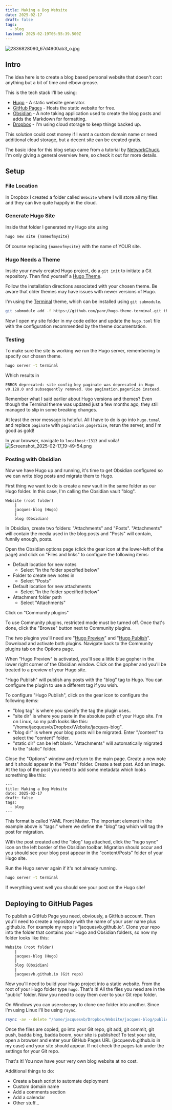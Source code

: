 ```yaml
---
title: Making a Bog Website
date: 2025-02-17
draft: false
tags:
  - blog
lastmod: 2025-02-19T05:55:39.500Z
---
```

![2836828090\_67d4900ab3\_o.jpg](/images/Attachments/2836828090_67d4900ab3_o.jpg)

## Intro

The idea here is to create a blog based personal website that doesn't cost anything but a bit of time and elbow grease.

This is the tech stack I'll be using:

* [Hugo](https://gohugo.io/) - A static website generator.
* [GitHub Pages](https://pages.github.com/) - Hosts the static website for free.
* [Obsidian](https://obsidian.md/) - A note taking application used to create the blog posts and adds the Markdown for formatting.
* [Dropbox](https://dropbox.com) - I'm using cloud storage to keep things backed up.

This solution could cost money if I want a custom domain name or need additional cloud storage,  but a decent site can be created gratis.

The basic idea for this blog setup came from a tutorial by [NetworkChuck](https://youtu.be/dnE7c0ELEH8?si=r46KP3Ydwdom2U1z). I'm only giving a general overview here, so check it out for more details.

## Setup

### File Location

In Dropbox I created a folder called `Website` where I will store all my files and they can live quite happily in the cloud.

### Generate Hugo Site

Inside that folder I generated my Hugo site using

```bash
hugo new site {nameofmysite}
```

Of course replacing `{nameofmysite}` with the name of YOUR site.

### Hugo Needs a Theme

Inside your newly created Hugo project, do a `git init` to initiate a Git repository. Then find yourself a [Hugo Theme](https://themes.gohugo.io/).

Follow the installation directions associated with your chosen theme. Be aware that older themes may have issues with newer versions of Hugo.

I'm using the [Terminal](https://themes.gohugo.io/themes/hugo-theme-terminal/) theme, which can be installed using `git submodule`.

```bash
git submodule add -f https://github.com/panr/hugo-theme-terminal.git themes/terminal
```

Now I open my site folder in my code editor and update the `hugo.toml` file with the configuration recommended by the theme documentation.

### Testing

To make sure the site is working we run the Hugo server, remembering to specify our chosen theme.

```bash
hugo server -t terminal
```

Which results in

```
ERROR deprecated: site config key paginate was deprecated in Hugo v0.128.0 and subsequently removed. Use pagination.pagerSize instead.
```

Remember what I said earlier about Hugo versions and themes? Even though the Terminal theme was updated just a few months ago, they still managed to slip in some breaking changes.

At least the error message is helpful. All I have to do is go into `hugo.tomal` and replace `paginate` with `pagination.pagerSize`, rerun the server, and I'm good as gold!

In your browser, navigate to `localhost:1313` and voila!\
![Screenshot\_2025-02-17\_19-49-54.png](/images/Attachments/Screenshot_2025-02-17_19-49-54.png)

### Posting with Obsidian

Now we have Hugo up and running, it's time to get Obsidian configured so we can write blog posts and migrate them to Hugo.

First thing we want to do is create a new vault in the same folder as our Hugo folder. In this case, I'm calling the Obsidian vault "blog".

```
Website (root folder)
	|
	jacques-blog (Hugo)
	|
	blog (Obsidian)
```

In Obsidian, create two folders: "Attachments" and "Posts". "Attachments" will contain the media used in the blog posts and "Posts" will contain, funnily enough, posts.

Open the Obsidian options page (click the gear icon at the lower-left of the page) and click on "Files and links" to configure the following items:

* Default location for new notes
  * Select "In the folder specified below"
* Folder to create new notes in
  * Select "Posts"
* Default location for new attachments
  * Select "In the folder specified below"
* Attachment folder path
  * Select "Attachments"

Click on "Community plugins"

To use Community plugins, restricted mode must be turned off. Once that's done, click the "Browse" button next to Community plugins.

The two plugins you'll need are "[Hugo Preview](https://github.com/fzdwx/hugo-preview-obsidian)" and "[Hugo Publish](https://github.com/kirito41dd/obsidian-hugo-publish)". Download and activate both plugins. Navigate back to the Community plugins tab on the Options page.

When "Hugo Preview" is activated, you'll see a little blue gopher in the lower right corner of the Obsidian window. Click on the gopher and you'll be treated to a preview of your Hugo site.

"Hugo Publish" will publish any posts with the "blog" tag to Hugo. You can configure the plugin to use a different tag if you wish.

To configure "Hugo Publish", click on the gear icon to configure the following items:

* "blog tag" is where you specify the tag the plugin uses..
* "site dir" is where you paste in the absolute path of your Hugo site. I'm on Linux, so my path looks like this: "/home/jacquesvb/Dropbox/Website/jacques-blog".
* "blog dir" is where your blog posts will be migrated. Enter "/content" to select the "content" folder.
* "static dir" can be left blank. "Attachments" will automatically migrated to the "static" folder.

Close the "Options" window and return to the main page. Create a new note and it should appear in the "Posts" folder. Create a test post. Add an image. At the top of the post you need to add some metadata which looks something like this:

```
---
title: Making a Bog Website
date: 2025-02-17
draft: false
tags:
  - blog
---
```

This format is called YAML Front Matter. The important element in the example above is "tags:" where we define the "blog" tag which will tag the post for migration.

With the post created and the "blog" tag attached, click the "hugo sync" icon on the left border of the Obsidian toolbar. Migration should occur and you should see your blog post appear in the "content/Posts" folder of your Hugo site.

Run the Hugo server again if it's not already running.

```bash
hugo server -t terminal
```

If everything went well you should see your post on the Hugo site!

## Deploying to GitHub Pages

To publish a GitHub Page you need, obviously, a GitHub account. Then you'll need to create a repository with the name of your user name  plus .github.io. For example my repo is "jacquesvb.github.io". Clone your repo into the folder that contains your Hugo and Obsidian folders, so now my folder looks like this:

```
Website (root folder)
	|
	jacques-blog (Hugo)
	|
	blog (Obsidian)
	|
	jacquesvb.github.io (Git repo)
```

Now you'll need to build your Hugo project into a static website. From the root of your Hugo folder type `hugo`. That's it! All the files you need are in the "public" folder. Now you need to copy them over to your Git repo folder.

On Windows you can use`robocopy` to clone one folder into another. Since I'm using Linux I'll be using `rsync`.

```bash
rsync -av --delete "/home/jacquesvb/Dropbox/Website/jacques-blog/public/" "/home/jacquesvb/Dropbox/Website/jacquesvb.github.io/"
```

Once the files are copied, go into your Git repo, git add, git commit, git push, badda bing, badda boom, your site is published! To test your site, open a browser and enter your GitHub Pages URL (jacquesvb.github.io in my case) and your site should appear. If not check the pages tab under the settings for your Git repo.

That's it! You now have your very own blog website at no cost.

Additional things to do:

* Create a bash script to automate deployment
* Custom domain name
* Add a comments section
* Add a calendar
* Other stuff...
